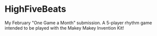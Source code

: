 HighFiveBeats
=============

My February "One Game a Month" submission. A 5-player rhythm game intended to be played with the Makey Makey Invention Kit!